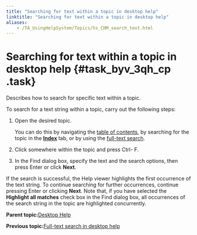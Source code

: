 ```yaml
--- 
title: "Searching for text within a topic in desktop help"
linktitle: "Searching for text within a topic in desktop help"
aliases: 
    - /TA_UsingHelpSystem/Topics/hs_CHM_search_text.html
---
```

# Searching for text within a topic in desktop help {#task_byv_3qh_cp .task}

Describes how to search for specific text within a topic.

To search for a text string within a topic, carry out the following steps:

1.  Open the desired topic.

    You can do this by navigating the [table of contents](hs_CHM_search.html), by searching for the topic in the [**Index**](hs_CHM_search.html) tab, or by using the [full-text search](hs_CHM_full_text_search.html).

2.  Click somewhere within the topic and press Ctrl- F.

3.  In the Find dialog box, specify the text and the search options, then press Enter or click **Next**.


If the search is successful, the Help viewer highlights the first occurrence of the text string. To continue searching for further occurrences, continue pressing Enter or clicking **Next**. Note that, if you have selected the **Highlight all matches** check box in the Find dialog box, all occurrences of the search string in the topic are highlighted concurrently.

**Parent topic:**[Desktop Help](../../TA_UsingHelpSystem/Topics/hs_CHM.html)

**Previous topic:**[Full-text search in desktop help](../../TA_UsingHelpSystem/Topics/hs_CHM_full_text_search.html)

